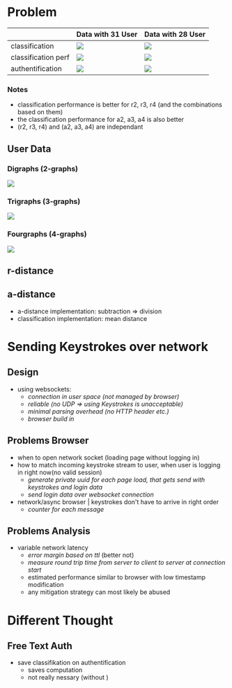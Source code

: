 # Problem

|       | Data with 31 User   | Data with 28 User |
| ------| -------- | ------- |
| classification | ![](31_class.png)    | ![](28_class.png) |
| classification perf | ![](31_class_perf.png)   | ![](28_class_perf.png)   |
| authentification | ![](31_auth.png)  |  ![](28_auth.png)  |


### Notes
- classification performance is better for r2, r3, r4 (and the combinations based on them)
- the classification performance for a2, a3, a4 is also better
- (r2, r3, r4) and (a2, a3, a4) are independant




## User Data

### Digraphs (2-graphs)
![](./user_data_digraphs.png)


### Trigraphs (3-graphs)
![](./user_data_trigraphs.png)

### Fourgraphs (4-graphs)
![](./user_data_fourgraphs.png)


## r-distance


## a-distance
- a-distance implementation: subtraction => division
- classification implementation: mean distance


# Sending Keystrokes over network

## Design
- using websockets:
  - *connection in user space (not managed by browser)*
  - *reliable (no UDP => using Keystrokes is unacceptable)*
  - *minimal parsing overhead (no HTTP header etc.)*
  - *browser build in*


## Problems Browser
- when to open network socket (loading page without logging in) 
- how to match incoming keystroke stream to user, when user is logging in right now(no valid session)
  - *generate private uuid for each page load, that gets send with keystrokes and login data*
  - *send login data over websocket connection*
- network/async browser | keystrokes don't have to arrive in right order
  - *counter for each message*

## Problems Analysis
- variable network latency
  -  *error margin based on ttl* (better not)
  -  *measure round trip time from server to client to server at connection start*
  -  estimated performance similar to browser with low timestamp modification
  -  any mitigation strategy can most likely be abused


# Different Thought

## Free Text Auth
- save classifikation on authentification
  - saves computation
  - not really nessary (without )